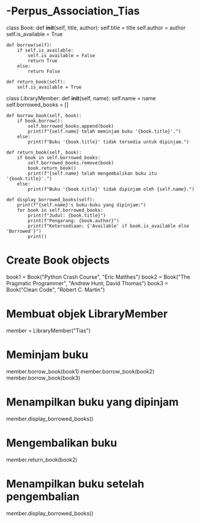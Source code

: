 # -Perpus_Association_Tias
class Book:
    def __init__(self, title, author):
        self.title = title
        self.author = author
        self.is_available = True

    def borrow(self):
        if self.is_available:
            self.is_available = False
            return True
        else:
            return False

    def return_book(self):
        self.is_available = True


class LibraryMember:
    def __init__(self, name):
        self.name = name
        self.borrowed_books = []

    def borrow_book(self, book):
        if book.borrow():
            self.borrowed_books.append(book)
            print(f"{self.name} telah meminjam buku '{book.title}'.")
        else:
            print(f"Buku '{book.title}' tidak tersedia untuk dipinjam.")

    def return_book(self, book):
        if book in self.borrowed_books:
            self.borrowed_books.remove(book)
            book.return_book()
            print(f"{self.name} telah mengembalikan buku itu '{book.title}'.")
        else:
            print(f"Buku '{book.title}' tidak dipinjam oleh {self.name}.")

    def display_borrowed_books(self):
        print(f"{self.name}'s buku-buku yang dipinjam:")
        for book in self.borrowed_books:
            print(f"Judul: {book.title}")
            print(f"Pengarang: {book.author}")
            print(f"Ketersediaan: {'Available' if book.is_available else 'Borrowed'}")
            print()


# Create Book objects
book1 = Book("Python Crash Course", "Eric Matthes")
book2 = Book("The Pragmatic Programmer", "Andrew Hunt, David Thomas")
book3 = Book("Clean Code", "Robert C. Martin")

# Membuat objek LibraryMember
member = LibraryMember("Tias")

# Meminjam buku
member.borrow_book(book1)
member.borrow_book(book2)
member.borrow_book(book3)

# Menampilkan buku yang dipinjam
member.display_borrowed_books()

# Mengembalikan buku
member.return_book(book2)

# Menampilkan buku setelah pengembalian
member.display_borrowed_books()
